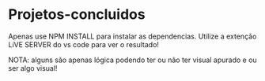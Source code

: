 # Projetos-concluidos

Apenas use NPM INSTALL para instalar as dependencias.
Utilize a extenção LiVE SERVER do vs code para ver o resultado! 

NOTA: alguns são apenas lógica podendo ter ou não ter visual apurado e ou ser algo visual!